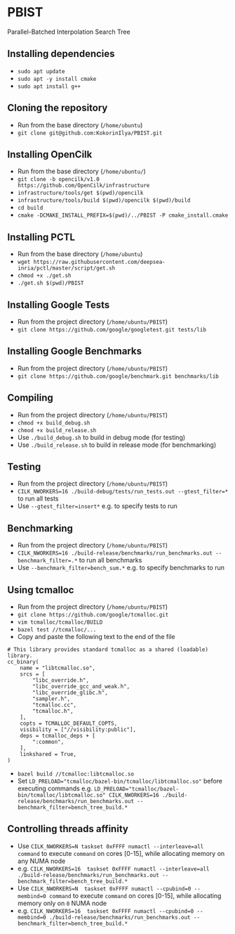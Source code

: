 # PBIST
Parallel-Batched Interpolation Search Tree

## Installing dependencies
* `sudo apt update`
* `sudo apt -y install cmake`
* `sudo apt install g++`

## Cloning the repository
* Run from the base directory (`/home/ubuntu`)
* `git clone git@github.com:KokorinIlya/PBIST.git`

## Installing OpenCilk

* Run from the base directory (`/home/ubuntu/`)
* `git clone -b opencilk/v1.0 https://github.com/OpenCilk/infrastructure`
* `infrastructure/tools/get $(pwd)/opencilk`
* `infrastructure/tools/build $(pwd)/opencilk $(pwd)/build`
* `cd build`
* `cmake -DCMAKE_INSTALL_PREFIX=$(pwd)/../PBIST -P cmake_install.cmake`

## Installing PCTL
* Run from the base directory (`/home/ubuntu`)
* `wget https://raw.githubusercontent.com/deepsea-inria/pctl/master/script/get.sh`
* `chmod +x ./get.sh`
* `./get.sh $(pwd)/PBIST`

## Installing Google Tests
* Run from the project directory (`/home/ubuntu/PBIST`)
* `git clone https://github.com/google/googletest.git tests/lib`

## Installing Google Benchmarks
* Run from the project directory (`/home/ubuntu/PBIST`)
* `git clone https://github.com/google/benchmark.git benchmarks/lib`

## Compiling

* Run from the project directory (`/home/ubuntu/PBIST`)
* `chmod +x build_debug.sh` 
* `chmod +x build_release.sh` 
* Use `./build_debug.sh` to build in debug mode (for testing)
* Use `./build_release.sh` to build in release mode (for benchmarking)

## Testing

* Run from the project directory (`/home/ubuntu/PBIST`)
* `CILK_NWORKERS=16 ./build-debug/tests/run_tests.out --gtest_filter=*` to run all tests
* Use `--gtest_filter=insert*` e.g. to specify tests to run

## Benchmarking

* Run from the project directory (`/home/ubuntu/PBIST`)
* `CILK_NWORKERS=16 ./build-release/benchmarks/run_benchmarks.out --benchmark_filter=.*` to run all benchmarks
* Use `--benchmark_filter=bench_sum.*` e.g. to specify benchmarks to run

## Using tcmalloc
* Run from the project directory (`/home/ubuntu/PBIST`)
* `git clone https://github.com/google/tcmalloc.git`
* `vim tcmalloc/tcmalloc/BUILD`
* `bazel test //tcmalloc/...`
* Copy and paste the following text to the end of the file
```
# This library provides standard tcmalloc as a shared (loadable) library.
cc_binary(
    name = "libtcmalloc.so",
    srcs = [
        "libc_override.h",
        "libc_override_gcc_and_weak.h",
        "libc_override_glibc.h",
        "sampler.h",
        "tcmalloc.cc",
        "tcmalloc.h",
    ],
    copts = TCMALLOC_DEFAULT_COPTS,
    visibility = ["//visibility:public"],
    deps = tcmalloc_deps + [
        ":common",
    ],
    linkshared = True,
)
```
* `bazel build //tcmalloc:libtcmalloc.so`
* Set `LD_PRELOAD="tcmalloc/bazel-bin/tcmalloc/libtcmalloc.so"` before executing commands e.g. `LD_PRELOAD="tcmalloc/bazel-bin/tcmalloc/libtcmalloc.so" CILK_NWORKERS=16 ./build-release/benchmarks/run_benchmarks.out --benchmark_filter=bench_tree_build.*`

## Controlling threads affinity
* Use `CILK_NWORKERS=N taskset 0xFFFF numactl --interleave=all command` to execute `command` on cores [0-15], while allocating memory on any NUMA node
* e.g. `CILK_NWORKERS=16  taskset 0xFFFF numactl --interleave=all ./build-release/benchmarks/run_benchmarks.out --benchmark_filter=bench_tree_build.*`
* Use `CILK_NWORKERS=N  taskset 0xFFFF numactl --cpubind=0 --membind=0 command` to execute `command` on cores [0-15], while allocating memory only on `0` NUMA node
* e.g. `CILK_NWORKERS=16  taskset 0xFFFF numactl --cpubind=0 --membind=0 ./build-release/benchmarks/run_benchmarks.out --benchmark_filter=bench_tree_build.*`

